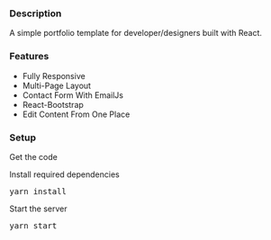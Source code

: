 ### Description

A simple portfolio template for developer/designers built with React. 

### Features

- Fully Responsive
- Multi-Page Layout
- Contact Form With EmailJs
- React-Bootstrap
- Edit Content From One Place

### Setup

Get the code


Install required dependencies

<pre>yarn install</pre>


Start the server

<pre>yarn start</pre>



